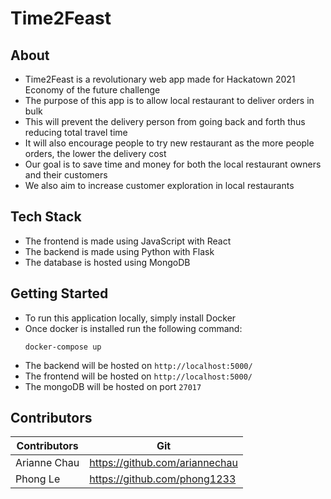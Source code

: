 # Time2Feast

## About

- Time2Feast is a revolutionary web app made for Hackatown 2021 Economy of the future challenge
- The purpose of this app is to allow local restaurant to deliver orders in bulk
- This will prevent the delivery person from going back and forth thus reducing total travel time
- It will also encourage people to try new restaurant as the more people orders, the lower the delivery cost
- Our goal is to save time and money for both the local restaurant owners and their customers
- We also aim to increase customer exploration in local restaurants

## Tech Stack

- The frontend is made using JavaScript with React
- The backend is made using Python with Flask
- The database is hosted using MongoDB

## Getting Started

- To run this application locally, simply install Docker
- Once docker is installed run the following command:
    ```
    docker-compose up
    ```
- The backend will be hosted on `http://localhost:5000/`
- The frontend will be hosted on `http://localhost:5000/`
- The mongoDB will be hosted on port `27017`


## Contributors

| Contributors           | Git                                |
|------------------------|------------------------------------|
| Arianne Chau           | https://github.com/ariannechau     |
| Phong Le               | https://github.com/phong1233       |
